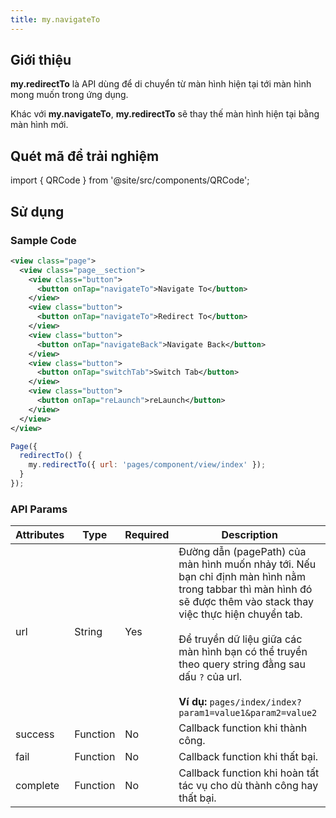 ```yaml
---
title: my.navigateTo
---
```


## Giới thiệu

**my.redirectTo** là API dùng để di chuyển từ màn hình hiện tại tới màn hình mong muốn trong ứng dụng.

Khác với **my.navigateTo**, **my.redirectTo** sẽ thay thế màn hình hiện tại bằng màn hình mới.

## Quét mã để trải nghiệm

import { QRCode } from '@site/src/components/QRCode';

<QRCode page="pages/api/navigator/index" />

## Sử dụng

### Sample Code

```xml
<view class="page">
  <view class="page__section">
    <view class="button">
      <button onTap="navigateTo">Navigate To</button>
    </view>
    <view class="button">
      <button onTap="navigateTo">Redirect To</button>
    </view>
    <view class="button">
      <button onTap="navigateBack">Navigate Back</button>
    </view>
    <view class="button">
      <button onTap="switchTab">Switch Tab</button>
    </view>
    <view class="button">
      <button onTap="reLaunch">reLaunch</button>
    </view>
  </view>
</view>
```

```js
Page({
  redirectTo() {
    my.redirectTo({ url: 'pages/component/view/index' });
  }
});
```

### API Params

| Attributes | Type     | Required | Description                                                                                                                                                                                                                                                                                                                                              |
| ---------- | -------- | -------- | -------------------------------------------------------------------------------------------------------------------------------------------------------------------------------------------------------------------------------------------------------------------------------------------------------------------------------------------------------- |
| url        | String   | Yes      | Đường dẫn (pagePath) của màn hình muốn nhảy tới. Nếu bạn chỉ định màn hình nằm trong tabbar thì màn hình đó sẽ được thêm vào stack thay việc thực hiện chuyển tab. <br /><br /> Để truyền dữ liệu giữa các màn hình bạn có thể truyền theo query string đằng sau dấu `?` của url. <br /><br />**Ví dụ:** `pages/index/index?param1=value1&param2=value2` |
| success    | Function | No       | Callback function khi thành công.                                                                                                                                                                                                                                                                                                                        |
| fail       | Function | No       | Callback function khi thất bại.                                                                                                                                                                                                                                                                                                                          |
| complete   | Function | No       | Callback function khi hoàn tất tác vụ cho dù thành công hay thất bại.                                                                                                                                                                                                                                                                                    |
